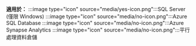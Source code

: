 <Token>**適用於：** :::image type="icon" source="media/yes-icon.png":::SQL Server (僅限 Windows) :::image type="icon" source="media/no-icon.png":::Azure SQL Database :::image type="icon" source="media/no-icon.png":::Azure Synapse Analytics :::image type="icon" source="media/no-icon.png":::平行處理資料倉儲</Token>